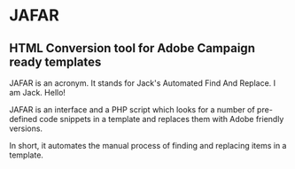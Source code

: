 # JAFAR
## HTML Conversion tool for Adobe Campaign ready templates

JAFAR is an acronym. It stands for Jack's Automated Find And Replace. I am Jack. Hello!

JAFAR is an interface and a PHP script which looks for a number of pre-defined code snippets in a template and replaces them with Adobe friendly versions.

In short, it automates the manual process of finding and replacing items in a template.
